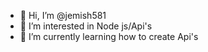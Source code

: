 - 👋 Hi, I’m @jemish581
- 👀 I’m interested in Node js/Api's
- 🌱 I’m currently learning how to create Api's
